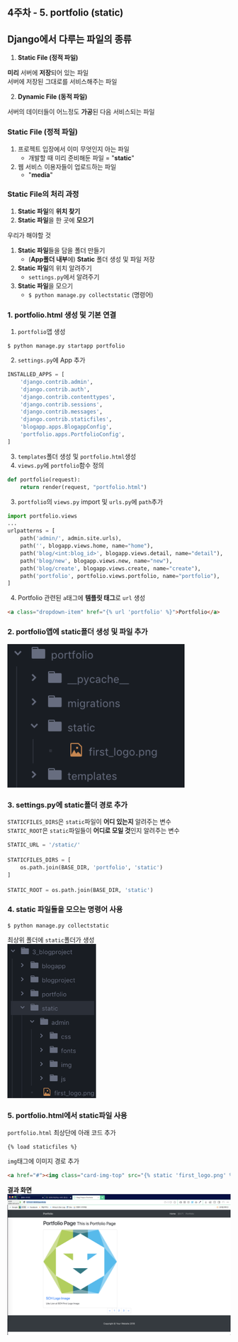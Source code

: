 ## 4주차 - 5. portfolio (static)

## Django에서 다루는 파일의 종류
1. **Static File (정적 파일)**

**미리** 서버에 **저장**되어 있는 파일<br/>
서버에 저장된 그대로를 서비스해주는 파일<br/>

2. **Dynamic File (동적 파일)**

서버의 데이터들이 어느정도 **가공**된 다음 서비스되는 파일

### Static File (정적 파일)
1. 프로젝트 입장에서 이미 무엇인지 아는 파일
    + 개발할 때 미리 준비해둔 파일 = "**static**"
2. 웹 서비스 이용자들이 업로드하는 파일
    + "**media**"

### Static File의 처리 과정
1. **Static 파일**의 **위치 찾기**
2. **Static 파일**을 한 곳에 **모으기**

우리가 해야할 것<br/>
1. **Static 파일**들을 담을 폴더 만들기
    + (**App폴더 내부**에) **Static** 폴더 생성 및 파일 저장
2. **Static 파일**의 위치 알려주기
    + `settings.py`에서 알려주기
3. **Static 파일**을 모으기
    + `$ python manage.py collectstatic` (명령어)

### 1. portfolio.html 생성 및 기본 연결
1. `portfolio`앱 생성
```
$ python manage.py startapp portfolio
```
2. `settings.py`에 App 추가
```python
INSTALLED_APPS = [
    'django.contrib.admin',
    'django.contrib.auth',
    'django.contrib.contenttypes',
    'django.contrib.sessions',
    'django.contrib.messages',
    'django.contrib.staticfiles',
    'blogapp.apps.BlogappConfig',
    'portfolio.apps.PortfolioConfig',
]
```
3. `templates`폴더 생성 및 `portfolio.html`생성
4. `views.py`에 `portfolio`함수 정의
```python
def portfolio(request):
    return render(request, "portfolio.html")
```
3. `portfolio`의 `views.py` import 및 `urls.py`에 `path`추가
```python
import portfolio.views
...
urlpatterns = [
    path('admin/', admin.site.urls),
    path('', blogapp.views.home, name="home"),
    path('blog/<int:blog_id>', blogapp.views.detail, name="detail"),
    path('blog/new', blogapp.views.new, name="new"),
    path('blog/create', blogapp.views.create, name="create"),
    path('portfolio', portfolio.views.portfolio, name="portfolio"),
]
```

4. Portfolio 관련된 `a`태그에 **템플릿 태그**로 `url` 생성
```html
<a class="dropdown-item" href="{% url 'portfolio' %}">Portfolio</a>
```

### 2. portfolio앱에 static폴더 생성 및 파일 추가<br/>
<img src="../1st_images/Week_4_5_Test_Image_1.png" width="400" height="auto">

### 3. settings.py에 static폴더 경로 추가
`STATICFILES_DIRS`은 `static`파일이 **어디 있는지** 알려주는 변수<br/>
`STATIC_ROOT`은 `static`파일들이 **어디로 모일 것**인지 알려주는 변수
```python
STATIC_URL = '/static/'

STATICFILES_DIRS = [
    os.path.join(BASE_DIR, 'portfolio', 'static')
]

STATIC_ROOT = os.path.join(BASE_DIR, 'static')
```

### 4. static 파일들을 모으는 명령어 사용
```
$ python manage.py collectstatic
```

최상위 폴더에 `static`폴더가 생성<br/>
<img src="../1st_images/Week_4_5_Test_Image_2.png" width="200" height="auto">

### 5. portfolio.html에서 static파일 사용
`portfolio.html` 최상단에 아래 코드 추가
```
{% load staticfiles %}
```

`img`태그에 이미지 경로 추가
```html
<a href="#"><img class="card-img-top" src="{% static 'first_logo.png' %}" alt=""></a>
```

**결과 화면**<br/>
<img src="../1st_images/Week_4_5_Test_Image_3.png" width="600" height="auto">
